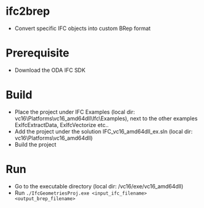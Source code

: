 # ifc2brep
* Convert specific IFC objects into custom BRep format

# Prerequisite
* Download the ODA IFC SDK

# Build
* Place the project under IFC Examples (local dir: vc16\Platforms\vc16_amd64dll\Ifc\Examples), next to the other examples ExIfcExtractData, ExIfcVectorize etc..
* Add the project under the solution IFC_vc16_amd64dll_ex.sln (local dir: vc16\Platforms\vc16_amd64dll)
* Build the project

# Run
* Go to the executable directory (local dir: /vc16/exe/vc16_amd64dll)
* Run `./IfcGeometriesProj.exe <input_ifc_filename> <output_brep_filename>`